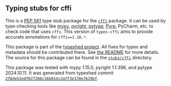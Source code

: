 ## Typing stubs for cffi

This is a [PEP 561](https://peps.python.org/pep-0561/)
type stub package for the [`cffi`](https://foss.heptapod.net/pypy/cffi) package.
It can be used by type-checking tools like
[mypy](https://github.com/python/mypy/),
[pyright](https://github.com/microsoft/pyright),
[pytype](https://github.com/google/pytype/),
[Pyre](https://pyre-check.org/),
PyCharm, etc. to check code that uses `cffi`. This version of
`types-cffi` aims to provide accurate annotations for
`cffi==1.16.*`.

This package is part of the [typeshed project](https://github.com/python/typeshed).
All fixes for types and metadata should be contributed there.
See [the README](https://github.com/python/typeshed/blob/main/README.md)
for more details. The source for this package can be found in the
[`stubs/cffi`](https://github.com/python/typeshed/tree/main/stubs/cffi)
directory.

This package was tested with
mypy 1.15.0,
pyright 1.1.396,
and pytype 2024.10.11.
It was generated from typeshed commit
[`2f8de52edf627266c16b01dc2aff3e378e7b29bf`](https://github.com/python/typeshed/commit/2f8de52edf627266c16b01dc2aff3e378e7b29bf).